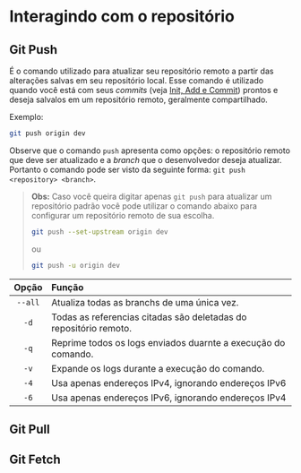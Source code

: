 # Interagindo com o repositório

## Git Push

É o comando utilizado para atualizar seu repositório remoto a partir das alterações salvas em seu repositório local. Esse comando é utilizado quando você está com seus *commits* (veja [Init, Add e Commit](../Init%2C%20Add%20e%20Commit/README.md)) prontos e deseja salvalos em um repositório remoto, geralmente compartilhado.

Exemplo:
```bash
git push origin dev
```

Observe que o comando `push` apresenta como opções: o repositório remoto que deve ser atualizado e a *branch* que o desenvolvedor deseja atualizar. Portanto o comando pode ser visto da seguinte forma: `git push <repository> <branch>`.

> **Obs:** Caso você queira digitar apenas `git push` para atualizar um repositório padrão você pode utilizar o comando abaixo para configurar um repositório remoto de sua escolha.
>
> ```bash
> git push --set-upstream origin dev
> ```
>
> ou
>
> ```bash
> git push -u origin dev 
> ```

| Opção | Função |
| :-------: | :----- |
| `--all` | Atualiza todas as branchs de uma única vez. |
| `-d` | Todas as referencias citadas são deletadas do repositório remoto. |
| `-q` | Reprime todos os logs enviados duarnte a execução do comando. |
| `-v` | Expande os logs durante a execução do comando. |
| `-4` | Usa apenas endereços IPv4, ignorando endereços IPv6 |
| `-6` | Usa apenas endereços IPv6, ignorando endereços IPv4 |
## Git Pull



## Git Fetch



